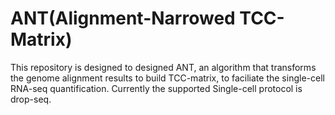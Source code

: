 ANT(Alignment-Narrowed TCC-Matrix)
=======
This repository is designed to designed ANT, an algorithm that transforms the genome alignment results to build TCC-matrix, to faciliate the single-cell RNA-seq quantification. Currently the supported Single-cell protocol is drop-seq.

